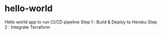 # hello-world
Hello world app to run CI/CD pipeline
 Step 1 : Build & Deploy to Heroku
 Step 2 : Integrate Terraform
